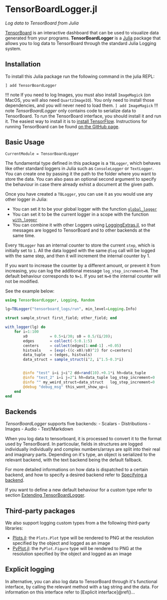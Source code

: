 # TensorBoardLogger.jl

*Log data to TensorBoard from Julia*

[TensorBoard](https://www.tensorflow.org/guide/summaries_and_tensorboard) is an
interactive dashboard that can be used to visualize data generated from your programs.
**TensorBoardLogger** is a [Julia](https://julialang.org) package that allows
you to log data to TensorBoard through the standard Julia Logging system.

## Installation

To install this Julia package run the following command in the julia REPL:
```
] add TensorBoardLogger
```

!!! note
    If you need to log Images, you must also install `ImageMagick`
    (on MacOS, you will also need `QuartzImageIO`).
    You only need to install those dependencies, and you will never need to load them.
    ```
    ] add ImageMagick
    ```
!!! note
    *TensorBoardLogger* only contains code to serialize data to TensorBoard.
    To run the TensorBoard interface, you should install it and run it.
    The easiest way to install it is to [install TensorFlow](https://www.tensorflow.org/install).
    Instructions for running TensorBoard can be found [on the GitHub page](https://github.com/tensorflow/tensorboard).



## Basic Usage
```@meta
CurrentModule = TensorBoardLogger
```

The fundamental type defined in this package is a `TBLogger`, which behaves like
other standard loggers in Julia such as `ConsoleLogger` or `TextLogger`. You can
create one by passing it the path to the folder where you want to store the data.
You can also pass an optional second argument to specify the behaviour in case
there already exhist a document at the given path.

Once you have created a `TBLogger`, you can use it as you would use any other
logger in Julia:
- You can set it to be your global logger with the function [`global_logger`](https://docs.julialang.org/en/v1/stdlib/Logging/index.html#Base.CoreLogging.global_logger)
- You can set it to be the current logger in a scope with the function [`with_logger`](https://docs.julialang.org/en/v1/stdlib/Logging/index.html#Base.CoreLogging.with_logger)
- You can combine it with other Loggers using [LoggingExtras.jl](https://github.com/oxinabox/LoggingExtras.jl), so that messages are logged to TensorBoard and to other backends at the same time.

Every `TBLogger` has an internal counter to store the current `step`, which is initially set to `1`. All the data logged with the same `@log` call will be logged with the same step, and then
it will increment the internal counter by 1.

If you want to increase the counter by a different amount, or prevent it from increasing, you can log the additional message
`log_step_increment=N`. The default behaviour corresponds to `N=1`. If you set `N=0` the internal counter will not be modified.

See the example below:
```julia
using TensorBoardLogger, Logging, Random

lg=TBLogger("tensorboard_logs/run", min_level=Logging.Info)

struct sample_struct first_field; other_field; end

with_logger(lg) do
    for i=1:100
        x0          = 0.5+i/30; s0 = 0.5/(i/20);
        edges       = collect(-5:0.1:5)
        centers     = collect(edges[1:end-1] .+0.05)
        histvals    = [exp(-((c-x0)/s0)^2) for c=centers]
        data_tuple  = (edges, histvals)
        data_struct = sample_struct(i^2, i^1.5-0.3*i)


        @info "test" i=i j=i^2 dd=rand(10).+0.1*i hh=data_tuple
        @info "test_2" i=i j=2^i hh=data_tuple log_step_increment=0
        @info "" my_weird_struct=data_struct   log_step_increment=0
        @debug "debug_msg" this_wont_show_up=i
    end
end
```

## Backends

*TensorBoardLogger* supports five backends:
    - Scalars
    - Distributions
    - Images
    - Audio
    - Text/Markdown

When you log data to tensorboard, it is processed to convert it to the format
used by TensorBoard.
In particoular, fields in structures are logged individually individually and complex
numbers/arrays are split into their real and imaginary parts. Depending on it's type, an
object is serialized to the relevant backend, with the text backend being the
default fallback.

For more detailed informations on how data is dispatched to a certain backend, and
how to specify a desired backend refer to [Specifying a backend](@ref).

If you want to define a new default behaviour for a custom type refer to section
[Extending TensorBoardLogger](@ref).

## Third-party packages
We also support logging custom types from a the following third-party libraries:
 - [Plots.jl](https://github.com/JuliaPlots/Plots.jl): the `Plots.Plot` type will be rendered to PNG at the resolution specified by the object and logged as an image
 - [PyPlot.jl](https://github.com/JuliaPy/PyPlot.jl): the `PyPlot.Figure` type will be rendered to PNG at the resolution specified by the object and logged as an image

## Explicit logging

In alternative, you can also log data to TensorBoard through it's functional interface,
by calling the relevant method with a tag string and the data. For information
on this interface refer to [Explicit interface]@ref()...
